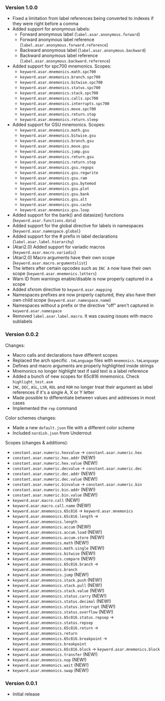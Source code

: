### Version 1.0.0
- Fixed a limitation from label references being converted to indexes if they were right before a comma
- Added support for anonymous labels:
  - Forward anonymous label (`label.asar.anonymous.forward`)
  - Forward anonymous label reference (`label.asar.anonymous.forward.reference`)
  - Backward anonymous label (`label.asar.anonymous.backward`)
  - Backward anonymous label reference (`label.asar.anonymous.backward.reference`)
- Added support for spc700 mnemonics. Scopes:
  - `keyword.asar.mnemonics.math.spc700`
  - `keyword.asar.mnemonics.branch.spc700`
  - `keyword.asar.mnemonics.bitwise.spc700`
  - `keyword.asar.mnemonics.status.spc700`
  - `keyword.asar.mnemonics.stack.spc700`
  - `keyword.asar.mnemonics.calls.spc700`
  - `keyword.asar.mnemonics.interrupts.spc700`
  - `keyword.asar.mnemonics.move.spc700`
  - `keyword.asar.mnemonics.return.stop`
  - `keyword.asar.mnemonics.return.sleep`
- Added support for GSU mnemonics. Scopes:
  - `keyword.asar.mnemonics.math.gsu`
  - `keyword.asar.mnemonics.bitwise.gsu`
  - `keyword.asar.mnemonics.branch.gsu`
  - `keyword.asar.mnemonics.move.gsu`
  - `keyword.asar.mnemonics.jump.gsu`
  - `keyword.asar.mnemonics.return.gsu`
  - `keyword.asar.mnemonics.return.stop`
  - `keyword.asar.mnemonics.gsu.regops`
  - `keyword.asar.mnemonics.gsu.regwrite`
  - `keyword.asar.mnemonics.gsu.ram`
  - `keyword.asar.mnemonics.gsu.bytemod`
  - `keyword.asar.mnemonics.gsu.plot`
  - `keyword.asar.mnemonics.gsu.bank`
  - `keyword.asar.mnemonics.gsu.alt`
  - `keyword.asar.mnemonics.gsu.cache`
  - `keyword.asar.mnemonics.gsu.loop`
- Added support for the bank() and datasize() functions (`keyword.asar.functions.data`)
- Added support for the global directive for labels in namespaces (`keyword.asar.namespace.global`)
- Added support for the # prefix in label declarations (`label.asar.label.hierarchy`)
- (Atari2.0) Added support for variadic macros (`keyword.asar.macro.variadic`)
- (Atari2.0) Macro arguments have their own scope (`keyword.asar.macro.argumentslist`)
- The letters after certain opcodes such as `INC A` now have their own scope (`keyword.asar.mnemonics.letters`)
- Warn ID from warnings enable/disable is now properly captured in a scope
- Added sfxrom directive to `keyword.asar.mapping`
- Namespaces prefixes are now properly captured, they also have their own child scope (`keyword.asar.namespace.name`)
- Namespaces without a prefix or the directive "off" aren't captured in `keyword.asar.namespace`
- Removed `label.asar.label.macro`. It was causing issues with macro sublabels

### Version 0.0.2
Changes:
* Macro calls and declarations have different scopes
* Replaced the arch specific `.tmLanguage` files with `mnemonics.tmLanguage`
* Defines and macro arguments are properly highlighted inside strings
* Mnemonics no longer highlight text if said text is a label reference
* Added a bunch of new scopes for 65c816 mnemonics. Check `highlight_test.asm`
* `INC`, `DEC`, `ASL`, `LSR`, `ROL` and `ROR` no longer treat their argument as label references if it's a single A, X or Y letter
* Made possible to differentiate between values and addresses in most cases
* Implemented the `rep` command

Color schemes changes:
* Made a new `default.json` file with a different color scheme
* Included `nordish.json` from Underrout

Scopes (changes & additions):
* `constant.asar.numeric.hexvalue` -> `constant.asar.numeric.hex`
* `constant.asar.numeric.hex.addr` (NEW!)
* `constant.asar.numeric.hex.value` (NEW!)
* `constant.asar.numeric.decvalue` -> `constant.asar.numeric.dec`
* `constant.asar.numeric.dec.addr` (NEW!)
* `constant.asar.numeric.dec.value` (NEW!)
* `constant.asar.numeric.binvalue` -> `constant.asar.numeric.bin`
* `constant.asar.numeric.bin.addr` (NEW!)
* `constant.asar.numeric.bin.value` (NEW!)
* `keyword.asar.macro.call` (NEW!)
* `keyword.asar.macro.call.name` (NEW!)
* `keyword.asar.mnemonics.65c816` -> `keyword.asar.mnemonics`
* `keyword.asar.mnemonics.65c816.length` -> `keyword.asar.mnemonics.length`
* `keyword.asar.mnemonics.accum` (NEW!)
* `keyword.asar.mnemonics.accum.load` (NEW!)
* `keyword.asar.mnemonics.accum.store` (NEW!)
* `keyword.asar.mnemonics.math` (NEW!)
* `keyword.asar.mnemonics.math.single` (NEW!)
* `keyword.asar.mnemonics.bitwise` (NEW!)
* `keyword.asar.mnemonics.compare` (NEW!)
* `keyword.asar.mnemonics.65c816.branch` -> `keyword.asar.mnemonics.branch`
* `keyword.asar.mnemonics.jump` (NEW!)
* `keyword.asar.mnemonics.stack.push` (NEW!)
* `keyword.asar.mnemonics.stack.pull` (NEW!)
* `keyword.asar.mnemonics.stack.value` (NEW!)
* `keyword.asar.mnemonics.status.carry` (NEW!)
* `keyword.asar.mnemonics.status.decimal` (NEW!)
* `keyword.asar.mnemonics.status.interrupt` (NEW!)
* `keyword.asar.mnemonics.status.overflow` (NEW!)
* `keyword.asar.mnemonics.65c816.status.repsep` -> `keyword.asar.mnemonics.status.repsep`
* `keyword.asar.mnemonics.65c816.return` -> `keyword.asar.mnemonics.return`
* `keyword.asar.mnemonics.65c816.breakpoint` -> `keyword.asar.mnemonics.breakpoint`
* `keyword.asar.mnemonics.65c816.block` -> `keyword.asar.mnemonics.block`
* `keyword.asar.mnemonics.transfer` (NEW!)
* `keyword.asar.mnemonics.nop` (NEW!)
* `keyword.asar.mnemonics.wait` (NEW!)
* `keyword.asar.mnemonics.swap` (NEW!)

### Version 0.0.1
* Initial release
